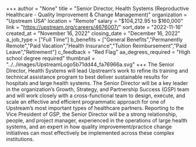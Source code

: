 +++
author = "None"
title = "Senior Director, Health Systems (Reproductive Healthcare - Quality Improvement & Change Management)"
organization = "Upstream USA"
location = "Remote"
salary = "$104,212.95 to $160,000"
link = "https://upstream.org/careers/4676007/"
sort_date = "2022-11-16"
created_at = "November 16, 2022"
closing_date = "December 16, 2022"
a_job_type = ["Full Time"]
b_benefits = ["General Benefits","Permanently Remote","Paid Vacation","Health Insurance","Tuition Reimbursement","Paid Leave","Retirement"]
c_feedback = "Red Flag"
aa_degrees_required = "High school degree required"
thumbnail = "../../images/UpstreamLogo5b71dd44_fa76966a.svg"
+++
The Senior Director, Health Systems will lead Upstream’s work to refine its training and technical assistance program to best deliver sustainable results for hospitals and large health systems. The Senior Director will be a key leader in the organization’s Growth, Strategy, and Partnership Success (GSP) team and will work closely with a cross-functional team to design, execute, and scale an effective and efficient programmatic approach for one of Upstream’s most important types of healthcare partners. Reporting to the Vice President of GSP, the Senior Director will be a strong relationship, people, and project manager, experienced in the operations of large health systems, and an expert in how quality improvement/practice change initiatives can most effectively be implemented across these complex institutions.